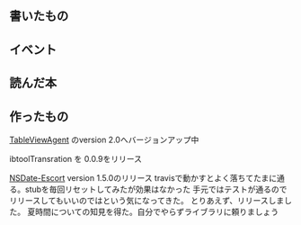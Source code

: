 ## 書いたもの

## イベント

## 読んだ本

## 作ったもの

[TableViewAgent](https://github.com/akuraru/TableViewAgent) のversion 2.0へバージョンアップ中

ibtoolTransration を 0.0.9をリリース

[NSDate-Escort](https://github.com/azu/NSDate-Escort) version 1.5.0のリリース
travisで動かすとよく落ちてたまに通る。stubを毎回リセットしてみたが効果はなかった
手元ではテストが通るのでリリースしてもいいのではという気になってきた。
とりあえず、リリースしました。
夏時間についての知見を得た。自分でやらずライブラリに頼りましょう
